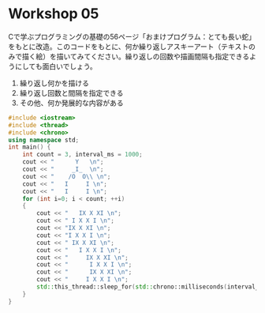 # Workshop 05

Cで学ぶプログラミングの基礎の56ページ「おまけプログラム：とても長い蛇」をもとに改造。このコードをもとに、何か繰り返しアスキーアート（テキストのみで描く絵）を描いてみてください。繰り返しの回数や描画間隔も指定できるようにしても面白いでしょう。

1. 繰り返し何かを描ける
2. 繰り返し回数と間隔を指定できる
3. その他、何か発展的な内容がある

```C++
#include <iostream>
#include <thread>
#include <chrono>
using namespace std;
int main() {
	int count = 3, interval_ms = 1000;
	cout << "      Y   \n";
	cout << "     _I_  \n";
	cout << "    /O  O\\ \n";
	cout << "   I     I \n";
	cout << "   I     I \n";
	for (int i=0; i < count; ++i)
	{
		cout << "   IX X XI \n";
		cout << " I X X I \n";		
		cout << "IX X XI \n";
		cout << "I X X I \n";		
		cout << " IX X XI \n";
		cout << "   I X X I \n";		
		cout << "     IX X XI \n";
		cout << "      I X X I \n";		
		cout << "      IX X XI \n";
		cout << "     I X X I \n";
		std::this_thread::sleep_for(std::chrono::milliseconds(interval_ms));
	}
}
```

